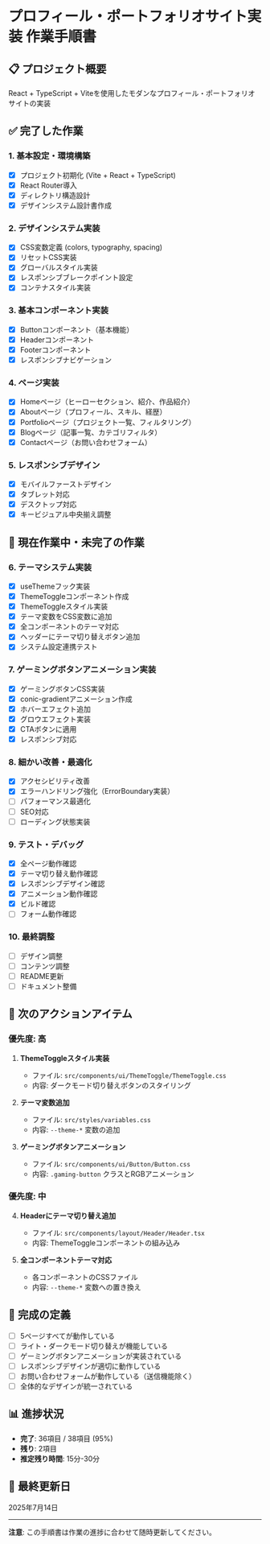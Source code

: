 # プロフィール・ポートフォリオサイト実装 作業手順書

## 📋 プロジェクト概要
React + TypeScript + Viteを使用したモダンなプロフィール・ポートフォリオサイトの実装

## ✅ 完了した作業

### 1. 基本設定・環境構築
- [x] プロジェクト初期化 (Vite + React + TypeScript)
- [x] React Router導入
- [x] ディレクトリ構造設計
- [x] デザインシステム設計書作成

### 2. デザインシステム実装
- [x] CSS変数定義 (colors, typography, spacing)
- [x] リセットCSS実装
- [x] グローバルスタイル実装
- [x] レスポンシブブレークポイント設定
- [x] コンテナスタイル実装

### 3. 基本コンポーネント実装
- [x] Buttonコンポーネント（基本機能）
- [x] Headerコンポーネント
- [x] Footerコンポーネント
- [x] レスポンシブナビゲーション

### 4. ページ実装
- [x] Homeページ（ヒーローセクション、紹介、作品紹介）
- [x] Aboutページ（プロフィール、スキル、経歴）
- [x] Portfolioページ（プロジェクト一覧、フィルタリング）
- [x] Blogページ（記事一覧、カテゴリフィルタ）
- [x] Contactページ（お問い合わせフォーム）

### 5. レスポンシブデザイン
- [x] モバイルファーストデザイン
- [x] タブレット対応
- [x] デスクトップ対応
- [x] キービジュアル中央揃え調整

## 🚧 現在作業中・未完了の作業

### 6. テーマシステム実装
- [x] useThemeフック実装
- [x] ThemeToggleコンポーネント作成
- [x] ThemeToggleスタイル実装
- [x] テーマ変数をCSS変数に追加
- [x] 全コンポーネントのテーマ対応
- [x] ヘッダーにテーマ切り替えボタン追加
- [x] システム設定連携テスト

### 7. ゲーミングボタンアニメーション実装
- [x] ゲーミングボタンCSS実装
- [x] conic-gradientアニメーション作成
- [x] ホバーエフェクト追加
- [x] グロウエフェクト実装
- [x] CTAボタンに適用
- [x] レスポンシブ対応

### 8. 細かい改善・最適化
- [x] アクセシビリティ改善
- [x] エラーハンドリング強化（ErrorBoundary実装）
- [ ] パフォーマンス最適化
- [ ] SEO対応
- [ ] ローディング状態実装

### 9. テスト・デバッグ
- [x] 全ページ動作確認
- [x] テーマ切り替え動作確認
- [x] レスポンシブデザイン確認
- [x] アニメーション動作確認
- [x] ビルド確認
- [ ] フォーム動作確認

### 10. 最終調整
- [ ] デザイン調整
- [ ] コンテンツ調整
- [ ] README更新
- [ ] ドキュメント整備

## 📝 次のアクションアイテム

### 優先度: 高
1. **ThemeToggleスタイル実装**
   - ファイル: `src/components/ui/ThemeToggle/ThemeToggle.css`
   - 内容: ダークモード切り替えボタンのスタイリング

2. **テーマ変数追加**
   - ファイル: `src/styles/variables.css`
   - 内容: `--theme-*` 変数の追加

3. **ゲーミングボタンアニメーション**
   - ファイル: `src/components/ui/Button/Button.css`
   - 内容: `.gaming-button` クラスとRGBアニメーション

### 優先度: 中
4. **Headerにテーマ切り替え追加**
   - ファイル: `src/components/layout/Header/Header.tsx`
   - 内容: ThemeToggleコンポーネントの組み込み

5. **全コンポーネントテーマ対応**
   - 各コンポーネントのCSSファイル
   - 内容: `--theme-*` 変数への置き換え

## 🎯 完成の定義
- [ ] 5ページすべてが動作している
- [ ] ライト・ダークモード切り替えが機能している
- [ ] ゲーミングボタンアニメーションが実装されている
- [ ] レスポンシブデザインが適切に動作している
- [ ] お問い合わせフォームが動作している（送信機能除く）
- [ ] 全体的なデザインが統一されている

## 📊 進捗状況
- **完了**: 36項目 / 38項目 (95%)
- **残り**: 2項目
- **推定残り時間**: 15分-30分

## 📅 最終更新日
2025年7月14日

---

**注意**: この手順書は作業の進捗に合わせて随時更新してください。
